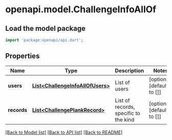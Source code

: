 # openapi.model.ChallengeInfoAllOf

## Load the model package
```dart
import 'package:openapi/api.dart';
```

## Properties
Name | Type | Description | Notes
------------ | ------------- | ------------- | -------------
**users** | [**List&lt;ChallengeInfoAllOfUsers&gt;**](ChallengeInfoAllOfUsers.md) | List of users | [optional] [default to []]
**records** | [**List&lt;ChallengePlankRecord&gt;**](ChallengePlankRecord.md) | List of records, specific to the kind | [optional] [default to []]

[[Back to Model list]](../README.md#documentation-for-models) [[Back to API list]](../README.md#documentation-for-api-endpoints) [[Back to README]](../README.md)


